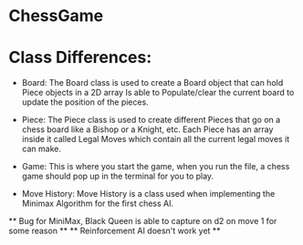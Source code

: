 # ChessGame
# Class Differences:
- Board:
The Board class is used to create a Board object that can hold Piece objects in a 2D array 
Is able to Populate/clear the current board to update the position of the pieces.

- Piece:
The Piece class is used to create different Pieces that go on a chess board like a Bishop or a Knight, etc.
Each Piece has an array inside it called Legal Moves which contain all the current legal moves it can make. 

- Game:
This is where you start the game, when you run the file, a chess game should pop up in the terminal for you to play. 

- Move History:
Move History is a class used when implementing the Minimax Algorithm for the first chess AI.

** Bug for MiniMax, Black Queen is able to capture on d2 on move 1 for some reason **
** Reinforcement AI doesn't work yet **

